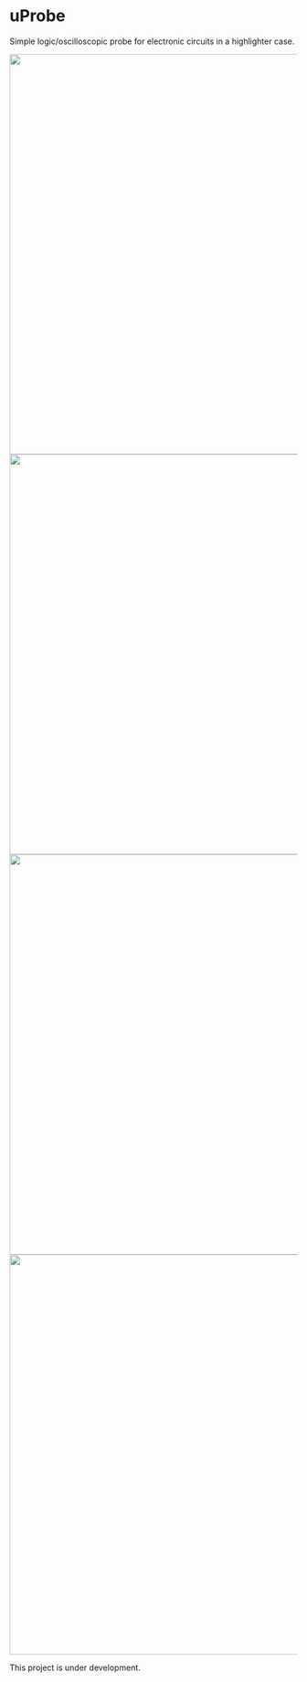 # uProbe
Simple logic/oscilloscopic probe for electronic circuits in a highlighter case.  
  
<img src="https://github.com/iliasam/uProbe/blob/master/Photos/Photo1.jpg" width="700">  
  
<img src="https://github.com/iliasam/uProbe/blob/master/Photos/Photo2.jpg" width="700">  
  
<img src="https://github.com/iliasam/uProbe/blob/master/Photos/Photo3.jpg" width="700">  
  
<img src="https://github.com/iliasam/uProbe/blob/master/Photos/Photo4.jpg" width="700">  
  
This project is under development.
